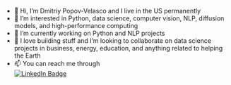 - 👋 Hi, I’m Dmitriy Popov-Velasco and I live in the US permanently
- 👀 I’m interested in Python, data science, computer vision, NLP, diffusion models, and high-performance computing
- 🌱 I’m currently working on Python and NLP projects
- 💞️ I love building stuff and I’m looking to collaborate on data science projects in business, energy, education, and anything related to helping the Earth
- 📫 You can reach me through  <div id="badges">
  <a href="https://www.linkedin.com/in/dmitriy-popov-velasco-1579361a3/">
    <img src="https://img.shields.io/badge/LinkedIn-blue?style=for-the-badge&logo=linkedin&logoColor=white" alt="LinkedIn Badge"/>
  </a>
  </div>

<!---
dapopov-st/dapopov-st is a ✨ special ✨ repository because its `README.md` (this file) appears on your GitHub profile.
You can click the Preview link to take a look at your changes.
--->
